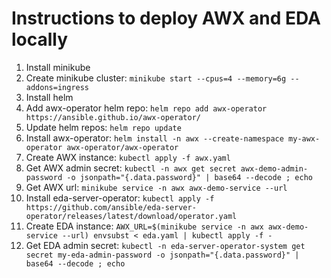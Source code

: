 # Instructions to deploy AWX and EDA locally
1. Install minikube
2. Create minikube cluster: `minikube start --cpus=4 --memory=6g --addons=ingress`
3. Install helm
4. Add awx-operator helm repo: `helm repo add awx-operator https://ansible.github.io/awx-operator/`
5. Update helm repos: `helm repo update`
6. Install awx-operator: `helm install -n awx --create-namespace my-awx-operator awx-operator/awx-operator`
7. Create AWX instance: `kubectl apply -f awx.yaml`
8. Get AWX admin secret: `kubectl -n awx get secret awx-demo-admin-password -o jsonpath="{.data.password}" | base64 --decode ; echo`
9. Get AWX url: `minikube service -n awx awx-demo-service --url`
10. Install eda-server-operator: `kubectl apply -f https://github.com/ansible/eda-server-operator/releases/latest/download/operator.yaml`
11. Create EDA instance: `AWX_URL=$(minikube service -n awx awx-demo-service --url) envsubst < eda.yaml | kubectl apply -f -`
12. Get EDA admin secret: `kubectl -n eda-server-operator-system get secret my-eda-admin-password -o jsonpath="{.data.password}" | base64 --decode ; echo`
